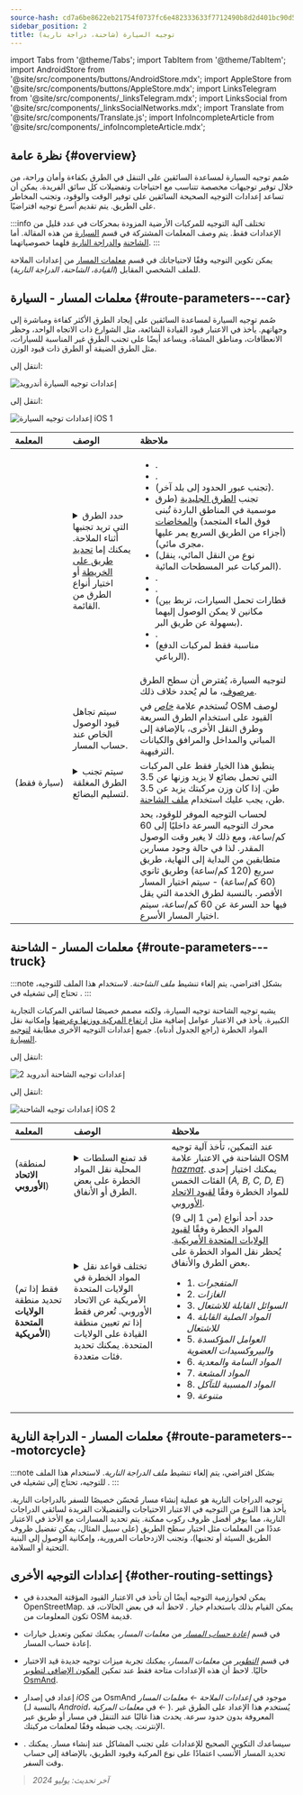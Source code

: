 ```yaml
---
source-hash: cd7a6be8622eb21754f0737fc6e482333633f7712490b8d2d401bc90d556be56
sidebar_position: 2
title: توجيه السيارة (شاحنة، دراجة نارية)
---
```

import Tabs from '@theme/Tabs';
import TabItem from '@theme/TabItem';
import AndroidStore from '@site/src/components/buttons/AndroidStore.mdx';
import AppleStore from '@site/src/components/buttons/AppleStore.mdx';
import LinksTelegram from '@site/src/components/_linksTelegram.mdx';
import LinksSocial from '@site/src/components/_linksSocialNetworks.mdx';
import Translate from '@site/src/components/Translate.js';
import InfoIncompleteArticle from '@site/src/components/_infoIncompleteArticle.mdx';

## نظرة عامة {#overview}

صُمم توجيه السيارة لمساعدة السائقين على التنقل في الطرق بكفاءة وأمان وراحة، من خلال توفير توجيهات مخصصة تتناسب مع احتياجات وتفضيلات كل سائق الفريدة. يمكن أن تساعد إعدادات التوجيه الصحيحة السائقين على توفير الوقت والوقود، وتجنب المخاطر على الطريق. يتم تقديم أسرع توجيه افتراضيًا.

:::info
تختلف آلية التوجيه للمركبات الأرضية المزودة بمحركات في عدد قليل من الإعدادات فقط. يتم وصف المعلمات المشتركة في قسم [السيارة](#route-parameters---car) من هذه المقالة. أما [الشاحنة](#route-parameters---truck) و[الدراجة النارية](#route-parameters---motorcycle) فلهما خصوصياتهما.
:::

يمكن تكوين التوجيه وفقًا لاحتياجاتك في قسم [معلمات المسار](../../navigation/guidance/navigation-settings.md#route-parameters) من إعدادات الملاحة للملف الشخصي المقابل (*القيادة، الشاحنة، الدراجة النارية*).

## معلمات المسار - السيارة {#route-parameters---car}

صُمم توجيه السيارة لمساعدة السائقين على إيجاد الطرق الأكثر كفاءة ومباشرة إلى وجهاتهم. يأخذ في الاعتبار قيود القيادة الشائعة، مثل الشوارع ذات الاتجاه الواحد، وحظر الانعطافات، ومناطق المشاة، ويساعد أيضًا على تجنب الطرق غير المناسبة للسيارات، مثل الطرق الضيقة أو الطرق ذات قيود الوزن.

<Tabs groupId="operating-systems">

<TabItem value="android" label="أندرويد">

انتقل إلى: *<Translate android="true" ids="shared_string_menu,shared_string_settings,application_profiles,routing_settings_2,route_parameters"/>*

![إعدادات توجيه السيارة أندرويد](@site/static/img/navigation/routing/routing_car_settings_andr_2.png)

</TabItem>

<TabItem value="ios" label="iOS">

انتقل إلى: *<Translate ios="true" ids="shared_string_menu,shared_string_settings,application_profiles,routing_settings_2,route_parameters"/>*

![إعدادات توجيه السيارة iOS 1](@site/static/img/navigation/routing/car_routing_ios.png)

</TabItem>

</Tabs>

| المعلمة | الوصف | ملاحظة |
|:------------|:---------------|:---------------|
| *<Translate android="true" ids="impassable_road"/>* | <details><summary> حدد الطرق التي تريد تجنبها أثناء الملاحة. يمكنك إما [تحديد طريق على الخريطة](../../map/map-context-menu/#avoid-road) أو اختيار أنواع الطرق من القائمة. </summary>![تجنب الطرق أندرويد](@site/static/img/navigation/routing/car_avoid_roads_andr.png) </details> | <ul><li>[<Translate android="true" ids="routing_attr_avoid_toll_name"/>](https://wiki.openstreetmap.org/wiki/Key:toll).</li><li>[<Translate android="true" ids="routing_attr_avoid_unpaved_name"/>](https://wiki.openstreetmap.org/wiki/Key:surface).</li><li>[<Translate android="true" ids="routing_attr_avoid_borders_name"/>](https://wiki.openstreetmap.org/wiki/Tag:barrier%3Dborder_control) (تجنب عبور الحدود إلى بلد آخر).</li><li>تجنب [الطرق الجليدية](https://wiki.openstreetmap.org/wiki/Key:ice_road) (طرق موسمية في المناطق الباردة تُبنى فوق الماء المتجمد) و[المخاضات](https://wiki.openstreetmap.org/wiki/Tag:ford%3Dyes) (أجزاء من الطريق السريع يمر عليها مجرى مائي). </li><li>[<Translate android="true" ids="routing_attr_avoid_ferries_name"/>](https://wiki.openstreetmap.org/wiki/Ferries) (نوع من النقل المائي، ينقل المركبات عبر المسطحات المائية).</li><li>[<Translate android="true" ids="routing_attr_avoid_motorway_name"/>](https://wiki.openstreetmap.org/wiki/Tag:highway%3Dmotorway).</li><li>[<Translate android="true" ids="routing_attr_avoid_low_emission_zone_name"/>](https://wiki.openstreetmap.org/wiki/Tag:boundary%3Dlow_emission_zone).</li><li>[<Translate android="true" ids="routing_attr_avoid_shuttle_train_name"/>](https://wiki.openstreetmap.org/wiki/Proposed_features/shuttle_train) (قطارات تحمل السيارات، تربط بين مكانين لا يمكن الوصول إليهما بسهولة عن طريق البر).</li><li>[<Translate android="true" ids="routing_attr_avoid_tunnels_name"/>](https://wiki.openstreetmap.org/wiki/Key:tunnel).</li><li>[<Translate android="true" ids="routing_attr_avoid_4wd_only_name"/>](https://wiki.openstreetmap.org/wiki/Key:4wd_only) (مناسبة فقط لمركبات الدفع الرباعي).</li></ul>|
| *<Translate android="true" ids="prefer_in_routing_title"/>* | <Translate android="true" ids="routing_attr_driving_style_prefer_unpaved_description"/> | لتوجيه السيارة، يُفترض أن سطح الطرق [مرصوف](https://wiki.openstreetmap.org/wiki/Key:surface)، ما لم يُحدد خلاف ذلك. |
| *<Translate android="true" ids="routing_attr_allow_private_name"/>* | سيتم تجاهل قيود الوصول الخاص عند حساب المسار. | تُستخدم علامة *[خاص](https://wiki.openstreetmap.org/wiki/Key:access)* في OSM لوصف القيود على استخدام الطرق السريعة وطرق النقل الأخرى، بالإضافة إلى المباني والمداخل والمرافق والكيانات الترفيهية. |
| *<Translate android="true" ids="routing_attr_goods_restrictions_name"/>* (سيارة&nbsp;فقط) | <details><summary> سيتم تجنب الطرق المغلقة لتسليم البضائع. </summary>![تسليم البضائع أندرويد](@site/static/img/navigation/routing/goods_delivery_andr.png) </details>| ينطبق هذا الخيار فقط على المركبات التي تحمل بضائع لا يزيد وزنها عن 3.5 طن. إذا كان وزن مركبتك يزيد عن 3.5 طن، يجب عليك استخدام [ملف الشاحنة](#route-parameters---truck). |
| *<Translate android="true" ids="routing_attr_short_way_name"/>* | <Translate android="true" ids="routing_attr_short_way_description"/> | لحساب التوجيه الموفر للوقود، يحد محرك التوجيه السرعة داخليًا إلى 60 كم/ساعة، ومع ذلك لا يغير وقت الوصول المقدر. لذا في حالة وجود مسارين متطابقين من البداية إلى النهاية، طريق سريع (120 كم/ساعة) وطريق ثانوي (60 كم/ساعة) - سيتم اختيار المسار الأقصر. بالنسبة لطرق الخدمة التي يقل فيها حد السرعة عن 60 كم/ساعة، سيتم اختيار المسار الأسرع. |

## معلمات المسار - الشاحنة {#route-parameters---truck}

:::note
بشكل افتراضي، يتم إلغاء تنشيط *ملف الشاحنة*. لاستخدام هذا الملف للتوجيه، تحتاج إلى تشغيله في *<Translate android="true" ids="shared_string_menu,shared_string_settings,application_profiles"/>*.
:::

يشبه توجيه الشاحنة توجيه السيارة، ولكنه مصمم خصيصًا لسائقي المركبات التجارية الكبيرة. يأخذ في الاعتبار عوامل إضافية مثل [ارتفاع المركبة ووزنها وعرضها](../guidance/navigation-settings.md#size-parameters) وإمكانية نقل المواد الخطرة (راجع الجدول أدناه). جميع إعدادات التوجيه الأخرى مطابقة [لتوجيه السيارة](#route-parameters---car).

<Tabs groupId="operating-systems">

<TabItem value="android" label="أندرويد">

انتقل إلى: *<Translate android="true" ids="shared_string_menu,shared_string_settings,application_profiles,routing_settings_2,route_parameters"/>*

![إعدادات توجيه الشاحنة أندرويد 2](@site/static/img/navigation/routing/routing_truck_andr.png)

</TabItem>

<TabItem value="ios" label="iOS">

انتقل إلى: *<Translate ios="true" ids="shared_string_menu,shared_string_settings,application_profiles,routing_settings_2,route_parameters"/>*

![إعدادات توجيه الشاحنة iOS 2](@site/static/img/navigation/routing/truck_routing_ios.png)

</TabItem>

</Tabs>

| المعلمة | الوصف | ملاحظة |
|:------------|:---------------|:---------------|
| *<Translate android="true" ids="transport_hazmat_title"/>* (لمنطقة **الاتحاد الأوروبي**) | <details><summary> قد تمنع السلطات المحلية نقل المواد الخطرة على بعض الطرق أو الأنفاق. </summary> ![نقل المواد الخطرة أندرويد](@site/static/img/navigation/routing/routing_truck_hazmat_andr.png) </details> | عند التمكين، تأخذ آلية توجيه الشاحنة في الاعتبار علامة OSM *[hazmat](https://wiki.openstreetmap.org/wiki/Key:hazmat)*. يمكنك اختيار إحدى الفئات الخمس (*A, B, C, D, E*) للمواد الخطرة وفقًا [لقيود الاتحاد الأوروبي](https://wiki.openstreetmap.org/wiki/Key:hazmat). |
| *<Translate android="true" ids="dangerous_goods"/>* (فقط إذا تم تحديد منطقة **الولايات المتحدة الأمريكية**) | <details><summary> تختلف قواعد نقل المواد الخطرة في الولايات المتحدة الأمريكية عن الاتحاد الأوروبي. تُعرض فقط إذا تم تعيين منطقة القيادة على الولايات المتحدة. يمكنك تحديد فئات متعددة. </summary> ![نقل المواد الخطرة أندرويد](@site/static/img/navigation/routing/routing_truck_dangerous_goods_andr.png) </details> | حدد أحد أنواع (من 1 إلى 9) المواد الخطرة وفقًا [لقيود الولايات المتحدة الأمريكية](https://www.iafc.org/topics-and-tools/hazmat/fusion-center/transportation-commodities/dot-hazard-classification-system). يُحظر نقل المواد الخطرة على بعض الطرق والأنفاق. <ul><li>1. *المتفجرات* </li><li> 2. *الغازات* </li><li> 3. *السوائل القابلة للاشتعال* </li><li> 4. *المواد الصلبة القابلة للاشتعال* </li><li> 5. *العوامل المؤكسدة والبيروكسيدات العضوية* </li><li> 6. *المواد السامة والمعدية* </li><li> 7. *المواد المشعة* </li><li> 8. *المواد المسببة للتآكل* </li><li> 9. *متنوعة* </li></ul> |

## معلمات المسار - الدراجة النارية {#route-parameters---motorcycle}

:::note
بشكل افتراضي، يتم إلغاء تنشيط *ملف الدراجة النارية*. لاستخدام هذا الملف للتوجيه، تحتاج إلى تشغيله في *<Translate android="true" ids="shared_string_menu,shared_string_settings,application_profiles"/>*.
:::

توجيه الدراجات النارية هو عملية إنشاء مسار مُحسّن خصيصًا للسفر بالدراجات النارية. يأخذ هذا النوع من التوجيه في الاعتبار الاحتياجات والتفضيلات الفريدة لسائقي الدراجات النارية، مما يوفر أفضل ظروف ركوب ممكنة. يتم تحديد المسارات مع الأخذ في الاعتبار عددًا من المعلمات مثل اختيار سطح الطريق (على سبيل المثال، يمكن تفضيل ظروف الطريق السيئة أو تجنبها)، وتجنب الازدحامات المرورية، وإمكانية الوصول إلى البنية التحتية أو السلامة.

## إعدادات التوجيه الأخرى {#other-routing-settings}

- يمكن لخوارزمية التوجيه أيضًا أن تأخذ في الاعتبار القيود المؤقتة المحددة في OpenStreetMap. يمكن القيام بذلك باستخدام خيار *[<Translate android="true" ids="temporary_conditional_routing"/>](../routing/osmand-routing.md#consider-temporary-limitations)*. لاحظ أنه في بعض الحالات، قد تكون المعلومات من OSM قديمة.

- في قسم [*إعادة حساب المسار*](../../navigation/guidance/navigation-settings.md#recalculate-route) من *معلمات المسار*، يمكنك تمكين وتعديل خيارات إعادة حساب المسار.

- في قسم [*التطوير*](../guidance/navigation-settings.md#development-settings) من *معلمات المسار*، يمكنك تجربة ميزات توجيه جديدة قيد الاختبار حاليًا. لاحظ أن هذه الإعدادات متاحة فقط عند تمكين [المكون الإضافي لتطوير OsmAnd](../../plugins/development.md).

- إعداد *[<Translate ios="true" ids="road_speeds"/>](../guidance/navigation-settings.md#road-speeds)* في إصدار *iOS* من OsmAnd موجود في *إعدادات الملاحة ← معلمات المسار* (بالنسبة لـ *Android*، في *معلمات المركبة ← [<Translate android="true" ids="default_speed_setting_title"/>](../guidance/navigation-settings.md#default-speed--road-speeds)*). يُستخدم هذا الإعداد على الطرق غير المعروفة بدون حدود سرعة. يحدث هذا غالبًا عند التنقل في مسار أو طريق عبر الإنترنت. يجب ضبطه وفقًا لمعلمات مركبتك.

- *[<Translate ios="true" ids="vehicle_parameters"/>](../guidance/navigation-settings.md#vehicle-parameters)*. سيساعدك التكوين الصحيح للإعدادات على تجنب المشاكل عند إنشاء مسار. يمكنك تحديد المسار الأنسب اعتمادًا على نوع المركبة وقيود الطريق، بالإضافة إلى حساب وقت السفر.

> *آخر تحديث: يوليو 2024*